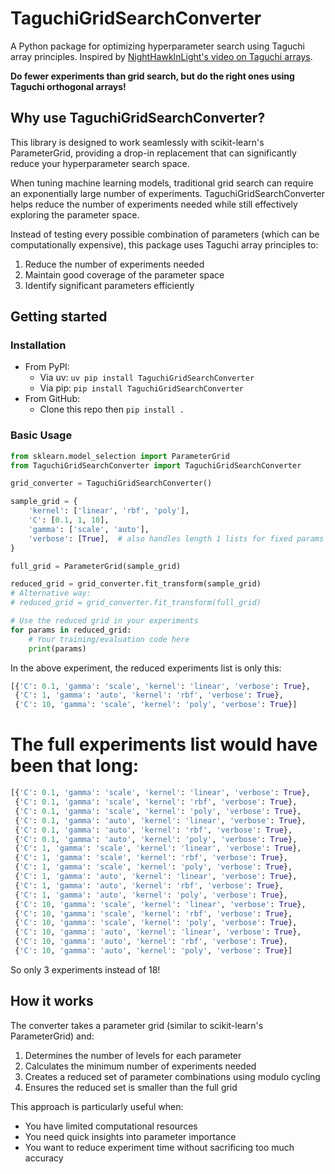 
# TaguchiGridSearchConverter

A Python package for optimizing hyperparameter search using Taguchi array principles. Inspired by [NightHawkInLight's video on Taguchi arrays](https://www.youtube.com/watch?v=5oULEuOoRd0&pp=ygUPdGFndXNoaSBhcnJhYXlz).

**Do fewer experiments than grid search, but do the right ones using Taguchi orthogonal arrays!**

## Why use TaguchiGridSearchConverter?

This library is designed to work seamlessly with scikit-learn's ParameterGrid, providing a drop-in replacement that can significantly reduce your hyperparameter search space.

When tuning machine learning models, traditional grid search can require an exponentially large number of experiments. TaguchiGridSearchConverter helps reduce the number of experiments needed while still effectively exploring the parameter space.

Instead of testing every possible combination of parameters (which can be computationally expensive), this package uses Taguchi array principles to:
1. Reduce the number of experiments needed
2. Maintain good coverage of the parameter space
3. Identify significant parameters efficiently

## Getting started

### Installation

* From PyPI:
    * Via uv: `uv pip install TaguchiGridSearchConverter`
    * Via pip: `pip install TaguchiGridSearchConverter`
* From GitHub:
    * Clone this repo then `pip install .`

### Basic Usage

```python
from sklearn.model_selection import ParameterGrid
from TaguchiGridSearchConverter import TaguchiGridSearchConverter

grid_converter = TaguchiGridSearchConverter()

sample_grid = {
    'kernel': ['linear', 'rbf', 'poly'],
    'C': [0.1, 1, 10],
    'gamma': ['scale', 'auto'],
    'verbose': [True],  # also handles length 1 lists for fixed params
}

full_grid = ParameterGrid(sample_grid)

reduced_grid = grid_converter.fit_transform(sample_grid)
# Alternative way:
# reduced_grid = grid_converter.fit_transform(full_grid)

# Use the reduced grid in your experiments
for params in reduced_grid:
    # Your training/evaluation code here
    print(params)
```

In the above experiment, the reduced experiments list is only this:
```python
[{'C': 0.1, 'gamma': 'scale', 'kernel': 'linear', 'verbose': True},
 {'C': 1, 'gamma': 'auto', 'kernel': 'rbf', 'verbose': True},
 {'C': 10, 'gamma': 'scale', 'kernel': 'poly', 'verbose': True}]
```

# The full experiments list would have been that long:
```python
[{'C': 0.1, 'gamma': 'scale', 'kernel': 'linear', 'verbose': True},
 {'C': 0.1, 'gamma': 'scale', 'kernel': 'rbf', 'verbose': True},
 {'C': 0.1, 'gamma': 'scale', 'kernel': 'poly', 'verbose': True},
 {'C': 0.1, 'gamma': 'auto', 'kernel': 'linear', 'verbose': True},
 {'C': 0.1, 'gamma': 'auto', 'kernel': 'rbf', 'verbose': True},
 {'C': 0.1, 'gamma': 'auto', 'kernel': 'poly', 'verbose': True},
 {'C': 1, 'gamma': 'scale', 'kernel': 'linear', 'verbose': True},
 {'C': 1, 'gamma': 'scale', 'kernel': 'rbf', 'verbose': True},
 {'C': 1, 'gamma': 'scale', 'kernel': 'poly', 'verbose': True},
 {'C': 1, 'gamma': 'auto', 'kernel': 'linear', 'verbose': True},
 {'C': 1, 'gamma': 'auto', 'kernel': 'rbf', 'verbose': True},
 {'C': 1, 'gamma': 'auto', 'kernel': 'poly', 'verbose': True},
 {'C': 10, 'gamma': 'scale', 'kernel': 'linear', 'verbose': True},
 {'C': 10, 'gamma': 'scale', 'kernel': 'rbf', 'verbose': True},
 {'C': 10, 'gamma': 'scale', 'kernel': 'poly', 'verbose': True},
 {'C': 10, 'gamma': 'auto', 'kernel': 'linear', 'verbose': True},
 {'C': 10, 'gamma': 'auto', 'kernel': 'rbf', 'verbose': True},
 {'C': 10, 'gamma': 'auto', 'kernel': 'poly', 'verbose': True}]
```

So only 3 experiments instead of 18!


## How it works

The converter takes a parameter grid (similar to scikit-learn's ParameterGrid) and:
1. Determines the number of levels for each parameter
2. Calculates the minimum number of experiments needed
3. Creates a reduced set of parameter combinations using modulo cycling
4. Ensures the reduced set is smaller than the full grid

This approach is particularly useful when:
- You have limited computational resources
- You need quick insights into parameter importance
- You want to reduce experiment time without sacrificing too much accuracy
